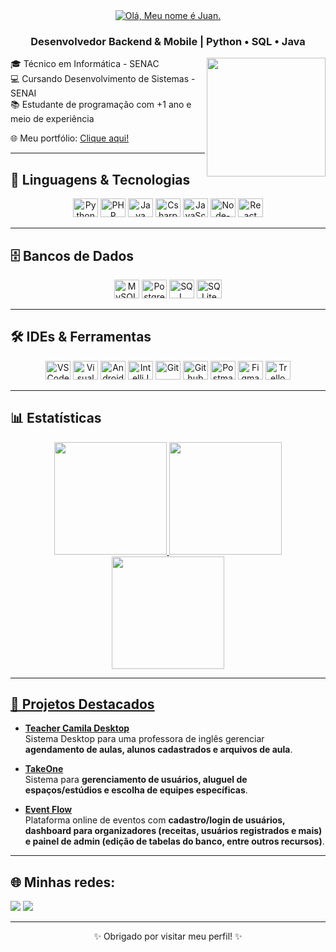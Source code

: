<div align="center">
<a href="https://git.io/typing-svg">
    <img src="https://readme-typing-svg.herokuapp.com?font=Comic&size=25&color=ffffff&center=true&vCenter=true&width=700&lines=Olá!+meu+nome+é+Juan+👋💻🚀;" alt="Olá, Meu nome é Juan.">
</a>

### Desenvolvedor Backend & Mobile | Python • SQL • Java
</div>

<img align="right" height="190" src="https://media0.giphy.com/media/v1.Y2lkPTc5MGI3NjExeHQxcnlkdTNkYnd2dWVhaXNsMnZoenZtd3F4NnFhMmlyYXh5d3JuYSZlcD12MV9pbnRlcm5hbF9naWZfYnlfaWQmY3Q9Zw/GghGKaZ8JeHJx0apQC/giphy.gif"/>

🎓 Técnico em Informática - SENAC <br>
💻 Cursando Desenvolvimento de Sistemas - SENAI <br>
📚 Estudante de programação com +1 ano e meio de experiência <br>

🌐 Meu portfólio: [Clique aqui!](https://juanpfr.github.io/portfolio)

---

## 🚀 Linguagens & Tecnologias

<div align="center">
<img alt="Python" height="30" width="40" src="https://cdn.jsdelivr.net/gh/devicons/devicon/icons/python/python-original.svg">
<img alt="PHP" height="30" width="40" src="https://cdn.jsdelivr.net/gh/devicons/devicon/icons/php/php-original.svg">
<img alt="Java" height="30" width="40" src="https://cdn.jsdelivr.net/gh/devicons/devicon/icons/java/java-original.svg">
<img alt="Csharp" height="30" width="40" src="https://cdn.jsdelivr.net/gh/devicons/devicon/icons/csharp/csharp-original.svg">
<img alt="JavaScript" height="30" width="40" src="https://cdn.jsdelivr.net/gh/devicons/devicon/icons/javascript/javascript-plain.svg"/> 
<img alt="Node-Js" height="30" width="40" src="https://cdn.jsdelivr.net/gh/devicons/devicon/icons/nodejs/nodejs-original.svg">
<img alt="React" height="30" width="40" src="https://cdn.jsdelivr.net/gh/devicons/devicon/icons/react/react-original.svg" />
</div>

---

## 🗄️ Bancos de Dados

<div align="center">
<img alt="MySQL" height="30" width="40" src="https://www.vectorlogo.zone/logos/mysql/mysql-icon.svg">
<img alt="PostgreSQL" height="30" width="40" src="https://cdn.jsdelivr.net/gh/devicons/devicon/icons/postgresql/postgresql-original.svg">
<img alt="SQL Server" height="30" width="40" src="https://www.svgrepo.com/show/303229/microsoft-sql-server-logo.svg">
<img alt="SQLite" height="30" width="40" src="https://www.vectorlogo.zone/logos/sqlite/sqlite-icon.svg">
</div>

---

## 🛠️ IDEs & Ferramentas

<div align="center">
<img alt="VSCode" height="30" width="40" src="https://cdn.jsdelivr.net/gh/devicons/devicon/icons/vscode/vscode-original.svg">
<img alt="Visual Studio" height="30" width="40" src="https://cdn.jsdelivr.net/gh/devicons/devicon/icons/visualstudio/visualstudio-plain.svg">
<img alt="Android Studio" height="30" width="40" src="https://developer.android.com/static/images/logos/android.svg">
<img alt="IntelliJ" height="30" width="40" src="https://cdn.jsdelivr.net/gh/devicons/devicon/icons/intellij/intellij-original.svg">
<img alt="Git" height="30" width="40" src="https://cdn.jsdelivr.net/gh/devicons/devicon/icons/git/git-original.svg" />
<img alt="Github" height="30" width="40" src="https://cdn.jsdelivr.net/gh/devicons/devicon/icons/github/github-original.svg" />
<img alt="Postman" height="30" width="40" src="https://www.vectorlogo.zone/logos/getpostman/getpostman-icon.svg">
<img alt="Figma" height="30" width="40" src="https://www.vectorlogo.zone/logos/figma/figma-icon.svg">
<img alt="Trello" height="30" width="40" src="https://www.vectorlogo.zone/logos/trello/trello-icon.svg">
</div>

---

## 📊 Estatísticas

<div align="center">

  <a href="https://github.com/juanpfr">
  <img height="180em" src="https://github-readme-stats.vercel.app/api?username=juanpfr&theme=radical&hide_border=false&include_all_commits=true&count_private=true"/>
  <img height="180em" src="https://github-readme-streak-stats.herokuapp.com/?user=juanpfr&theme=radical&hide_border=false"/> 
  <img height="180em" src="https://github-readme-stats.vercel.app/api/top-langs/?username=juanpfr&theme=radical&hide_border=false&include_all_commits=true&count_private=true&layout=compact" />
</div>
   
---

## 🌟 Projetos Destacados

- [**Teacher Camila Desktop**](https://github.com/juanpfr/teacherCamilaDesktop)  
  Sistema Desktop para uma professora de inglês gerenciar **agendamento de aulas, alunos cadastrados e arquivos de aula**.

- [**TakeOne**](https://github.com/juanpfr/takeone)  
  Sistema para **gerenciamento de usuários, aluguel de espaços/estúdios e escolha de equipes específicas**.

- [**Event Flow**](https://github.com/juanpfr/event-flow)  
  Plataforma online de eventos com **cadastro/login de usuários, dashboard para organizadores (receitas, usuários registrados e mais) e painel de admin (edição de tabelas do banco, entre outros recursos)**.

---

## 🌐 Minhas redes:
<a href="https://juanpfr.github.io/portfolio" target="_blank"><img src="https://img.shields.io/badge/Portf%C3%B3lio-222222?style=for-the-badge&logo=githubpages&logoColor=white"></a>
<a href="https://www.linkedin.com/in/juanpedrof/" target="_blank"><img src="https://img.shields.io/badge/LinkedIn-0A66C2?style=for-the-badge&logo=linkedin&logoColor=white"></a>

---

<div align="center">
✨ Obrigado por visitar meu perfil! ✨
</div>
